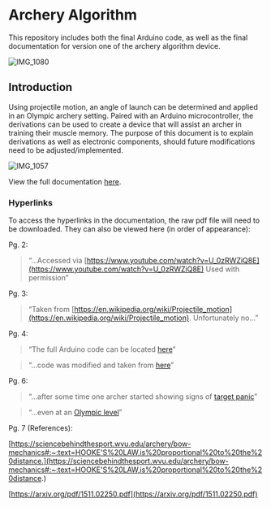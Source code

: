 # Archery Algorithm

This repository includes both the final Arduino code, as well as the final documentation for version one of the archery algorithm device.

![IMG_1080](https://github.com/ntader/ArcheryAlgorithm/assets/141366829/09952a25-c8fb-4dd8-a2a5-0bec55c626c9)

## Introduction
Using projectile motion, an angle of launch can be determined and applied in an Olympic archery setting. Paired with an Arduino microcontroller, the derivations can be used to create a device that will assist an archer in training their muscle memory. The purpose of this document is to explain derivations as well as electronic components, should future modifications need to be adjusted/implemented.

![IMG_1057](https://github.com/ntader/ArcheryAlgorithm/assets/141366829/f62c0a6e-aa66-4862-9ca2-9e393a679904)

View the full documentation [here](ArcheryDoc_V1.0.pdf).

### Hyperlinks
To access the hyperlinks in the documentation, the raw pdf file will need to be downloaded. They can also be viewed here (in order of appearance):


Pg. 2: 
> “...Accessed via [https://www.youtube.com/watch?v=U_0zRWZiQ8E](https://www.youtube.com/watch?v=U_0zRWZiQ8E) Used with permission” 

Pg. 3:
> “Taken from [https://en.wikipedia.org/wiki/Projectile_motion](https://en.wikipedia.org/wiki/Projectile_motion). Unfortunately no…”

Pg. 4:
> “The full Arduino code can be located [here](https://github.com/ntader/ArcheryAlgorithm/blob/main/ArcheryProject.ino)”

> “...code was modified and taken from [here](https://how2electronics.com/measure-tilt-angle-mpu6050-arduino/)”

Pg. 6:
> “...after some time one archer started showing signs of [target panic](https://en.wikipedia.org/wiki/Target_panic)”

> “...even at an [Olympic level](https://www.worldarchery.sport/news/163867/when-wheels-fall-target-panic-world-cup-final)”

Pg. 7 (References):

[https://sciencebehindthesport.wvu.edu/archery/bow-mechanics#:~:text=HOOKE'S%20LAW,is%20proportional%20to%20the%20distance.](https://sciencebehindthesport.wvu.edu/archery/bow-mechanics#:~:text=HOOKE'S%20LAW,is%20proportional%20to%20the%20distance.)

[https://arxiv.org/pdf/1511.02250.pdf](https://arxiv.org/pdf/1511.02250.pdf)
